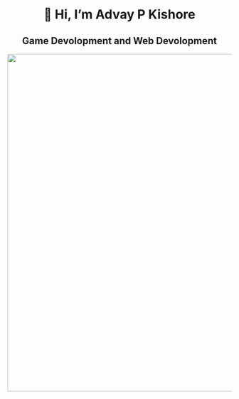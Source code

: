 <h1 align="center">👋 Hi, I’m Advay P Kishore</h1>

<h2 align="center">Game Devolopment and Web Devolopment </h2>
<img align="right" height="759" width="1000" src=https://beamable.com/wp-content/uploads/2022/02/Sep-3.png">



<!---
Advay004/Advay004 is a ✨ special ✨ repository because its `README.md` (this file) appears on your GitHub profile.
You can click the Preview link to take a look at your changes.
--->
